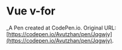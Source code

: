 # Vue v-for
 _A Pen created at CodePen.io. Original URL: [https://codepen.io/Avutzhan/pen/Jqgwjy](https://codepen.io/Avutzhan/pen/Jqgwjy).

 